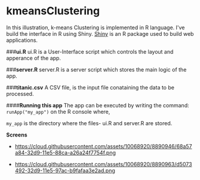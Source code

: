 # kmeansClustering

In this illustration, k-means Clustering is implemented in R language. I've build the interface in R using Shiny. [Shiny](http://shiny.rstudio.com/tutorial/lesson1/) is an R package used to build web applications. 

 

###**ui.R**
ui.R is a User-Interface script which controls the layout and apperance of the app. 

###**server.R**
server.R is a server script which stores the main logic of the app. 

###**titanic.csv**
A CSV file, is the input file conataining the data to be processed.

####**Running this app**
The app can be executed by writing the command: `runApp("my_app")` on the R console where,

`my_app` is the directory where the files- ui.R and server.R are stored.

**Screens**


* https://cloud.githubusercontent.com/assets/10068920/8890946/68a57a84-32d9-11e5-88ca-a26a24f7754f.png


* https://cloud.githubusercontent.com/assets/10068920/8890963/d5073492-32d9-11e5-97ac-b9fafaa3e2ad.png




